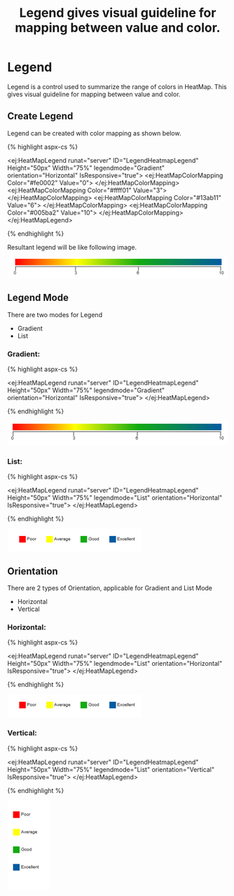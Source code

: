 ﻿---
layout: post
title: Legend gives visual guideline for mapping between value and color.
description: How to create and configure legend for HeatMap
platform: aspnet
control: HeatMapLegend
documentation: ug
---
# Legend

Legend is a control used to summarize the range of colors in HeatMap. This gives visual guideline for mapping between value and color.

## Create Legend

Legend can be created with color mapping as shown below.

{% highlight aspx-cs %}

<ej:HeatMapLegend runat="server" ID="LegendHeatmapLegend" Height="50px" Width="75%" legendmode="Gradient" orientation="Horizontal" IsResponsive="true">
    <ColorMappingCollection>
        <ej:HeatMapColorMapping Color="#fe0002" Value="0">
            <label text="Poor"></label>
        </ej:HeatMapColorMapping>
        <ej:HeatMapColorMapping Color="#ffff01" Value="3">
            <label text="Average"></label>
        </ej:HeatMapColorMapping>
        <ej:HeatMapColorMapping Color="#13ab11" Value="6">
            <label text="Good"></label>
        </ej:HeatMapColorMapping>
        <ej:HeatMapColorMapping Color="#005ba2" Value="10">
            <label text="Excellent"></label>
        </ej:HeatMapColorMapping>
    </ColorMappingCollection>
</ej:HeatMapLegend>

{% endhighlight %}

Resultant legend will be like following image.

![](Legend_images/Legend_img1.png)
 
## Legend Mode

There are two modes for Legend
* Gradient
* List

### Gradient:

{% highlight aspx-cs %}

<ej:HeatMapLegend runat="server" ID="LegendHeatmapLegend" Height="50px" Width="75%" legendmode="Gradient" orientation="Horizontal" IsResponsive="true">
</ej:HeatMapLegend>

{% endhighlight %}

![](Legend_images/Legend_img2.png)

### List:

{% highlight aspx-cs %}

<ej:HeatMapLegend runat="server" ID="LegendHeatmapLegend" Height="50px" Width="75%" legendmode="List" orientation="Horizontal" IsResponsive="true">
</ej:HeatMapLegend>
        
{% endhighlight %}

![](Legend_images/Legend_img3.png)

## Orientation

There are 2 types of Orientation, applicable for Gradient and List Mode 

* Horizontal
* Vertical

### Horizontal:

{% highlight aspx-cs %}

<ej:HeatMapLegend runat="server" ID="LegendHeatmapLegend" Height="50px" Width="75%" legendmode="List" orientation="Horizontal" IsResponsive="true">
</ej:HeatMapLegend>
        
{% endhighlight %}

![](Legend_images/Legend_img3.png)

### Vertical:

{% highlight aspx-cs %} 

<ej:HeatMapLegend runat="server" ID="LegendHeatmapLegend" Height="50px" Width="75%" legendmode="List" orientation="Vertical" IsResponsive="true">
</ej:HeatMapLegend>
        
{% endhighlight %}

![](Legend_images/Legend_img4.png)